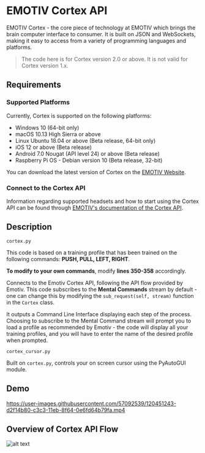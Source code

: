 # EMOTIV Cortex API

EMOTIV Cortex - the core piece of technology at EMOTIV which brings the brain computer interface to consumer. It is built on JSON and WebSockets, making it easy to access from a variety of programming languages and platforms.

> The code here is for Cortex version 2.0 or above. It is not valid for Cortex version 1.x.

## Requirements
### Supported Platforms
Currently, Cortex is supported on the following platforms:
  
  - Windows 10 (64-bit only)
  - macOS 10.13 High Sierra or above
  - Linux Ubuntu 18.04 or above (Beta release, 64-bit only)
  - iOS 12 or above (Beta release)
  - Android 7.0 Nougat (API level 24) or above (Beta release)
  - Raspberry Pi OS - Debian version 10 (Beta release, 32-bit)

You can download the latest version of Cortex on the [EMOTIV Website](https://www.emotiv.com/get-started/). 

### Connect to the Cortex API
Information regarding supported headsets and how to start using the Cortex API can be found through [EMOTIV's documentation of the Cortex API](https://emotiv.gitbook.io/cortex-api/).

## Description

`cortex.py`

This code is based on a training profile that has been trained on the following commands: **PUSH, PULL, LEFT, RIGHT**. 

**To modify to your own commands**, modify **lines 350-358** accordingly.

Connects to the Emotiv Cortex API, following the API flow provided by Emotiv. This code subscribes to the **Mental Commands** stream by default - one can change this by modifying the `sub_request(self, stream)` function in the `Cortex` class.

It outputs a Command Line Interface displaying each step of the process. Choosing to subscribe to the Mental Command stream will prompt you to load a profile as recommended by Emotiv - the code will display all your training profiles, and you will have to enter the name of the desired profile when prompted.

`cortex_cursor.py`

Built on `cortex.py`, controls your on screen cursor using the PyAutoGUI module.

## Demo
https://user-images.githubusercontent.com/57092539/120451243-d2f14b80-c3c3-11eb-8f64-0e6fd64b79fa.mp4

## Overview of Cortex API Flow
![alt text](https://gblobscdn.gitbook.com/assets%2F-LVaLrV9hH1eJbn-6OTd%2F-M8QqtwkSmhYUMPOQJgh%2F-M8R5tEmDnp-tghr3nhZ%2Fcortex-starting.jpg?alt=media&token=de2d5a6a-7c78-4eef-9888-d11a298cd61c)
